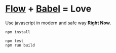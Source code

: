 [Flow] + [Babel] = Love
========
Use javascript in modern and safe way **Right Now**.

```console
npm install

npm test
npm run build
```

[Flow]: http://flowtype.org
[Babel]: https://babeljs.io/
